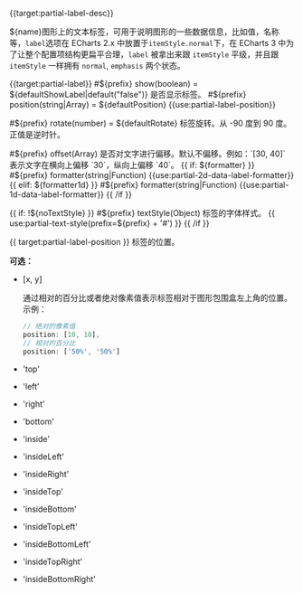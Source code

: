{{target:partial-label-desc}}

${name}图形上的文本标签，可用于说明图形的一些数据信息，比如值，名称等，`label`选项在 ECharts 2.x 中放置于`itemStyle.normal`下，在 ECharts 3 中为了让整个配置项结构更扁平合理，`label` 被拿出来跟 `itemStyle` 平级，并且跟 `itemStyle` 一样拥有 `normal`, `emphasis` 两个状态。


{{target:partial-label}}
#${prefix} show(boolean) = ${defaultShowLabel|default("false")}
是否显示标签。
#${prefix} position(string|Array) = ${defaultPosition}
{{use:partial-label-position}}

#${prefix} rotate(number) = ${defaultRotate}
标签旋转。从 -90 度到 90 度。正值是逆时针。

#${prefix} offset(Array)
是否对文字进行偏移。默认不偏移。例如：`[30, 40]` 表示文字在横向上偏移 `30`，纵向上偏移 `40`。
{{ if: ${formatter} }}
#${prefix} formatter(string|Function)
{{use:partial-2d-data-label-formatter}}
{{ elif: ${formatter1d} }}
#${prefix} formatter(string|Function)
{{use:partial-1d-data-label-formatter}}
{{ /if }}

{{ if: !${noTextStyle} }}
#${prefix} textStyle(Object)
标签的字体样式。
{{ use:partial-text-style(prefix=${prefix} + '#') }}
{{ /if }}


{{ target:partial-label-position }}
标签的位置。

**可选：**

+ [x, y]

    通过相对的百分比或者绝对像素值表示标签相对于图形包围盒左上角的位置。
    示例：
    ```js
    // 绝对的像素值
    position: [10, 10],
    // 相对的百分比
    position: ['50%', '50%']
    ```

+ 'top'
+ 'left'
+ 'right'
+ 'bottom'
+ 'inside'
+ 'insideLeft'
+ 'insideRight'
+ 'insideTop'
+ 'insideBottom'
+ 'insideTopLeft'
+ 'insideBottomLeft'
+ 'insideTopRight'
+ 'insideBottomRight'